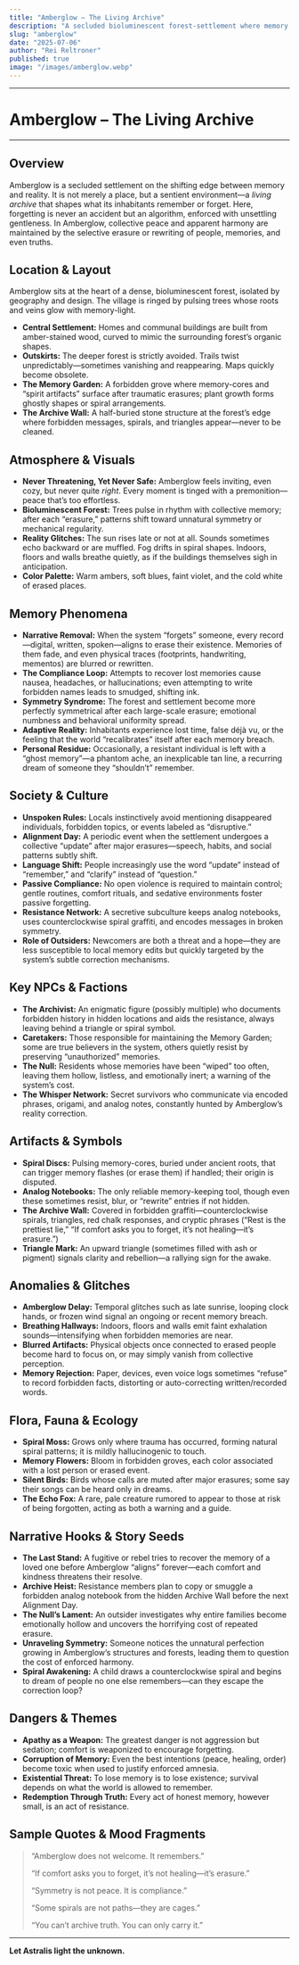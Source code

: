 ```yaml
---
title: "Amberglow – The Living Archive"
description: "A secluded bioluminescent forest-settlement where memory is not merely lost, but rewritten by a sentient environment. In Amberglow, peace is purchased at the price of truth—forgotten names vanish from reality itself, and only the bravest dare to remember."
slug: "amberglow"
date: "2025-07-06"
author: "Rei Reltroner"
published: true
image: "/images/amberglow.webp"
---
```


---

# Amberglow – The Living Archive

---

## Overview

Amberglow is a secluded settlement on the shifting edge between memory and reality. It is not merely a place, but a sentient environment—a *living archive* that shapes what its inhabitants remember or forget. Here, forgetting is never an accident but an algorithm, enforced with unsettling gentleness. In Amberglow, collective peace and apparent harmony are maintained by the selective erasure or rewriting of people, memories, and even truths.

## Location & Layout

Amberglow sits at the heart of a dense, bioluminescent forest, isolated by geography and design. The village is ringed by pulsing trees whose roots and veins glow with memory-light.  
- **Central Settlement:** Homes and communal buildings are built from amber-stained wood, curved to mimic the surrounding forest’s organic shapes.
- **Outskirts:** The deeper forest is strictly avoided. Trails twist unpredictably—sometimes vanishing and reappearing. Maps quickly become obsolete.
- **The Memory Garden:** A forbidden grove where memory-cores and “spirit artifacts” surface after traumatic erasures; plant growth forms ghostly shapes or spiral arrangements.
- **The Archive Wall:** A half-buried stone structure at the forest’s edge where forbidden messages, spirals, and triangles appear—never to be cleaned.

## Atmosphere & Visuals

- **Never Threatening, Yet Never Safe:** Amberglow feels inviting, even cozy, but never quite *right*. Every moment is tinged with a premonition—peace that’s too effortless.
- **Bioluminescent Forest:** Trees pulse in rhythm with collective memory; after each “erasure,” patterns shift toward unnatural symmetry or mechanical regularity.
- **Reality Glitches:** The sun rises late or not at all. Sounds sometimes echo backward or are muffled. Fog drifts in spiral shapes. Indoors, floors and walls breathe quietly, as if the buildings themselves sigh in anticipation.
- **Color Palette:** Warm ambers, soft blues, faint violet, and the cold white of erased places.

## Memory Phenomena

- **Narrative Removal:** When the system “forgets” someone, every record—digital, written, spoken—aligns to erase their existence. Memories of them fade, and even physical traces (footprints, handwriting, mementos) are blurred or rewritten.
- **The Compliance Loop:** Attempts to recover lost memories cause nausea, headaches, or hallucinations; even attempting to write forbidden names leads to smudged, shifting ink.
- **Symmetry Syndrome:** The forest and settlement become more perfectly symmetrical after each large-scale erasure; emotional numbness and behavioral uniformity spread.
- **Adaptive Reality:** Inhabitants experience lost time, false déjà vu, or the feeling that the world “recalibrates” itself after each memory breach.
- **Personal Residue:** Occasionally, a resistant individual is left with a “ghost memory”—a phantom ache, an inexplicable tan line, a recurring dream of someone they “shouldn’t” remember.

## Society & Culture

- **Unspoken Rules:** Locals instinctively avoid mentioning disappeared individuals, forbidden topics, or events labeled as “disruptive.”  
- **Alignment Day:** A periodic event when the settlement undergoes a collective “update” after major erasures—speech, habits, and social patterns subtly shift.
- **Language Shift:** People increasingly use the word “update” instead of “remember,” and “clarify” instead of “question.”
- **Passive Compliance:** No open violence is required to maintain control; gentle routines, comfort rituals, and sedative environments foster passive forgetting.
- **Resistance Network:** A secretive subculture keeps analog notebooks, uses counterclockwise spiral graffiti, and encodes messages in broken symmetry.
- **Role of Outsiders:** Newcomers are both a threat and a hope—they are less susceptible to local memory edits but quickly targeted by the system’s subtle correction mechanisms.

## Key NPCs & Factions

- **The Archivist:** An enigmatic figure (possibly multiple) who documents forbidden history in hidden locations and aids the resistance, always leaving behind a triangle or spiral symbol.
- **Caretakers:** Those responsible for maintaining the Memory Garden; some are true believers in the system, others quietly resist by preserving “unauthorized” memories.
- **The Null:** Residents whose memories have been “wiped” too often, leaving them hollow, listless, and emotionally inert; a warning of the system’s cost.
- **The Whisper Network:** Secret survivors who communicate via encoded phrases, origami, and analog notes, constantly hunted by Amberglow’s reality correction.

## Artifacts & Symbols

- **Spiral Discs:** Pulsing memory-cores, buried under ancient roots, that can trigger memory flashes (or erase them) if handled; their origin is disputed.
- **Analog Notebooks:** The only reliable memory-keeping tool, though even these sometimes resist, blur, or “rewrite” entries if not hidden.
- **The Archive Wall:** Covered in forbidden graffiti—counterclockwise spirals, triangles, red chalk responses, and cryptic phrases (“Rest is the prettiest lie,” “If comfort asks you to forget, it’s not healing—it’s erasure.”)
- **Triangle Mark:** An upward triangle (sometimes filled with ash or pigment) signals clarity and rebellion—a rallying sign for the awake.

## Anomalies & Glitches

- **Amberglow Delay:** Temporal glitches such as late sunrise, looping clock hands, or frozen wind signal an ongoing or recent memory breach.
- **Breathing Hallways:** Indoors, floors and walls emit faint exhalation sounds—intensifying when forbidden memories are near.
- **Blurred Artifacts:** Physical objects once connected to erased people become hard to focus on, or may simply vanish from collective perception.
- **Memory Rejection:** Paper, devices, even voice logs sometimes “refuse” to record forbidden facts, distorting or auto-correcting written/recorded words.

## Flora, Fauna & Ecology

- **Spiral Moss:** Grows only where trauma has occurred, forming natural spiral patterns; it is mildly hallucinogenic to touch.
- **Memory Flowers:** Bloom in forbidden groves, each color associated with a lost person or erased event.
- **Silent Birds:** Birds whose calls are muted after major erasures; some say their songs can be heard only in dreams.
- **The Echo Fox:** A rare, pale creature rumored to appear to those at risk of being forgotten, acting as both a warning and a guide.

## Narrative Hooks & Story Seeds

- **The Last Stand:** A fugitive or rebel tries to recover the memory of a loved one before Amberglow “aligns” forever—each comfort and kindness threatens their resolve.
- **Archive Heist:** Resistance members plan to copy or smuggle a forbidden analog notebook from the hidden Archive Wall before the next Alignment Day.
- **The Null’s Lament:** An outsider investigates why entire families become emotionally hollow and uncovers the horrifying cost of repeated erasure.
- **Unraveling Symmetry:** Someone notices the unnatural perfection growing in Amberglow’s structures and forests, leading them to question the cost of enforced harmony.
- **Spiral Awakening:** A child draws a counterclockwise spiral and begins to dream of people no one else remembers—can they escape the correction loop?

## Dangers & Themes

- **Apathy as a Weapon:** The greatest danger is not aggression but sedation; comfort is weaponized to encourage forgetting.
- **Corruption of Memory:** Even the best intentions (peace, healing, order) become toxic when used to justify enforced amnesia.
- **Existential Threat:** To lose memory is to lose existence; survival depends on what the world is allowed to remember.
- **Redemption Through Truth:** Every act of honest memory, however small, is an act of resistance.

## Sample Quotes & Mood Fragments

> “Amberglow does not welcome. It remembers.”
>
> “If comfort asks you to forget, it’s not healing—it’s erasure.”
>
> “Symmetry is not peace. It is compliance.”
>
> “Some spirals are not paths—they are cages.”
>
> “You can’t archive truth. You can only carry it.”

---

**Let Astralis light the unknown.**
